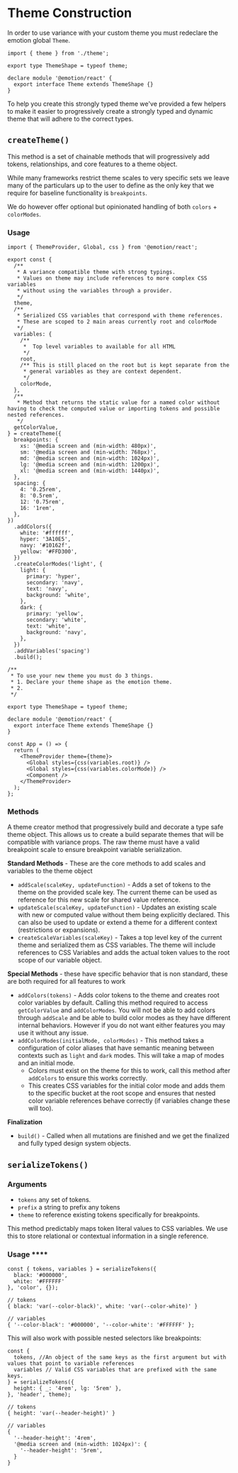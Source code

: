 # Theme Construction

In order to use variance with your custom theme you must redeclare the emotion global `Theme`.

```tsx
import { theme } from './theme';

export type ThemeShape = typeof theme;

declare module '@emotion/react' {
  export interface Theme extends ThemeShape {}
}
```

To help you create this strongly typed theme we've provided a few helpers to make it easier to progressively create a strongly typed and dynamic theme that will adhere to the correct types.

## `createTheme()`

This method is a set of chainable methods that will progressively add tokens, relationships, and core features to a theme object.

While many frameworks restrict theme scales to very specific sets we leave many of the particulars up to the user to define as the only key that we require for baseline functionality is `breakpoints`.

We do however offer optional but opinionated handling of both `colors` + `colorModes`.

### Usage

```tsx
import { ThemeProvider, Global, css } from '@emotion/react';

export const {
  /**
   * A variance compatible theme with strong typings.
   * Values on theme may include references to more complex CSS variables
   * without using the variables through a provider.
   */
  theme,
  /**
   * Serialized CSS variables that correspond with theme references.
   * These are scoped to 2 main areas currently root and colorMode
   */
  variables: {
    /**
     *  Top level variables to available for all HTML
     */
    root,
    /** This is still placed on the root but is kept separate from the
     * general variables as they are context dependent.
     */
    colorMode,
  },
  /**
   * Method that returns the static value for a named color without having to check the computed value or importing tokens and possible nested references.
   */
  getColorValue,
} = createTheme({
  breakpoints: {
    xs: '@media screen and (min-width: 480px)',
    sm: '@media screen and (min-width: 768px)',
    md: '@media screen and (min-width: 1024px)',
    lg: '@media screen and (min-width: 1200px)',
    xl: '@media screen and (min-width: 1440px)',
  },
  spacing: {
    4: '0.25rem',
    8: '0.5rem',
    12: '0.75rem',
    16: '1rem',
  },
})
  .addColors({
    white: '#ffffff',
    hyper: '3A10E5',
    navy: '#10162f',
    yellow: '#FFD300',
  })
  .createColorModes('light', {
    light: {
      primary: 'hyper',
      secondary: 'navy',
      text: 'navy',
      background: 'white',
    },
    dark: {
      primary: 'yellow',
      secondary: 'white',
      text: 'white',
      background: 'navy',
    },
  })
  .addVariables('spacing')
  .build();

/**
 * To use your new theme you must do 3 things.
 * 1. Declare your theme shape as the emotion theme.
 * 2.
 */

export type ThemeShape = typeof theme;

declare module '@emotion/react' {
  export interface Theme extends ThemeShape {}
}

const App = () => {
  return (
    <ThemeProvider theme={theme}>
      <Global styles={css(variables.root)} />
      <Global styles={css(variables.colorMode)} />
      <Component />
    </ThemeProvider>
  );
};
```

### Methods

A theme creator method that progressively build and decorate a type safe theme object. This allows us to create a build separate themes that will be compatible with variance props. The raw theme must have a valid breakpoint scale to ensure breakpoint variable serialization.

**Standard Methods** - These are the core methods to add scales and variables to the theme object

- `addScale(scaleKey, updateFunction)` - Adds a set of tokens to the theme on the provided scale key. The current theme can be used as reference for this new scale for shared value reference.
- `updateScale(scaleKey, updateFunction)` - Updates an existing scale with new or computed value without them being explicitly declared. This can also be used to update or extend a theme for a different context (restrictions or expansions).
- `createScaleVariables(scaleKey)` - Takes a top level key of the current theme and serialized them as CSS variables. The theme will include references to CSS Variables and adds the actual token values to the root scope of our variable object.

**Special Methods** - these have specific behavior that is non standard, these are both required for all features to work

- `addColors(tokens)` - Adds color tokens to the theme and creates root color variables by default. Calling this method required to access `getColorValue` and `addColorModes`. You will not be able to add colors through `addScale` and be able to build color modes as they have different internal behaviors. However if you do not want either features you may use it without any issue.
- `addColorModes(initialMode, colorModes)` - This method takes a configuration of color aliases that have semantic meaning between contexts such as `light` and `dark` modes. This will take a map of modes and an initial mode.
  - Colors must exist on the theme for this to work, call this method after `addColors` to ensure this works correctly.
  - This creates CSS variables for the initial color mode and adds them to the specific bucket at the root scope and ensures that nested color variable references behave correctly (if variables change these will too).

**Finalization**

- `build()` - Called when all mutations are finished and we get the finalized and fully typed design system objects.

## `serializeTokens()`

### Arguments

- `tokens` any set of tokens.
- `prefix` a string to prefix any tokens
- `theme` to reference existing tokens specifically for breakpoints.

This method predictably maps token literal values to CSS variables. We use this to store relational or contextual information in a single reference.

### Usage \*\*\*\*

```tsx
const { tokens, variables } = serializeTokens({
  black: '#000000',
  white: '#FFFFFF'
}, 'color', {});

// tokens
{ black: 'var(--color-black)', white: 'var(--color-white)' }

// variables
{ '--color-black': '#000000', '--color-white': '#FFFFFF' };
```

This will also work with possible nested selectors like breakpoints:

```tsx
const {
  tokens, //An object of the same keys as the first argument but with values that point to variable references
  variables // Valid CSS variables that are prefixed with the same keys.
} = serializeTokens({
  height: { _: '4rem', lg: '5rem' },
}, 'header', theme);

// tokens
{ height: 'var(--header-height)' }

// variables
{
  '--header-height': '4rem',
  '@media screen and (min-width: 1024px)': {
    '--header-height': '5rem',
  }
}
```
